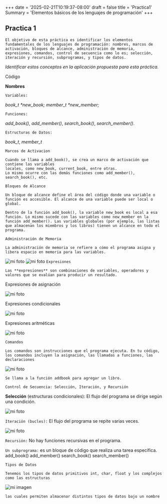 +++
date = '2025-02-21T10:19:37-08:00'
draft = false
title = 'Practica1'
Summary = 'Elementos básicos de los lenguajes de programación'
+++

## Practica 1

```
El objetivo de esta práctica es identificar los elementos fundamentales de los lenguajes de programación: nombres, marcos de activación, bloques de alcance, administración de memoria, expresiones, comandos, control de secuencia como lo es; selección, iteración y recursión, subprogramas, y tipos de datos.
```

_Identificar estos conceptos en la aplicación propuesta para esta práctica._

Código

**Nombres**

``Variables:``

_book_t *new_book;_
_member_t *new_member;_

``Funciones:``

_add_book()_,
_add_member()_,
_search_book()_,
_search_member()_.

``Estructuras de Datos:``

_book_t_,
_member_t_

``Marcos de Activacion``
```
Cuando se llama a add_book(), se crea un marco de activación que contiene las variables
locales, como new_book, current_book, entre otras.
Lo mismo ocurre con las demás funciones como add_member(), search_book(), etc.
```
``Bloques de Alcance``
```
Un bloque de alcance define el área del código donde una variable o función es accesible. El alcance de una variable puede ser local o global.

Dentro de la función add_book(), la variable new_book es local a esa función. Lo mismo sucede con las variables como new_member en la función add_member(). Las variables globales (por ejemplo, las listas que almacenan los miembros y los libros) tienen un alcance en todo el programa.
```
```Administración de Memoria```
```
La administración de memoria se refiere a cómo el programa asigna y libera espacio en memoria para las variables.
```
![mi foto](pl1.png)
![mi foto](pl2.png)
``Expresiones``
```
Las **expresiones** son combinaciones de variables, operadores y valores que se evalúan para producir un resultado.
```
Expresiones de asignación

![mi foto](pl3.png)

Expresiones condicionales

![mi foto](pl4.png)

Expresiones aritméticas

![mi foto](pl5.png)

``Comandos``
```
Los comandos son instrucciones que el programa ejecuta. En tu código, los comandos incluyen la asignación, las llamadas a funciones, las declaraciones
```
![mi foto](pl6.png)
```
Se llama a la función addbook para agregar un libro.
```
```Control de Secuencia: Selección, Iteración, y Recursión```

**Selección** (estructuras condicionales): El flujo del programa se dirige según una condición.

![mi foto](pl7.png)

```Iteración (bucles):``` El flujo del programa se repite varias veces.

![mi foto](pl8.png)

```Recursión:``` No hay funciones recursivas en el programa.

```Un subprograma:``` es un bloque de código que realiza una tarea específica.
add_book()
add_member()
search_book()
search_member()

```Tipos de Datos```
```
Tenemos los tipos de datos primitivos int, char, float y los complejos como las estructuras
```
![mi imagen](pl9.png)
```
las cuales permiten almacenar distintos tipos de datos bajo un nombre
```
